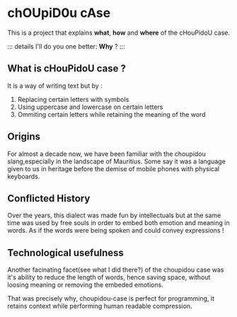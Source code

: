 # chOUpiD0u cAse
This is a project that explains **what**, **how** and **where** of the cHouPidoU case. 

::: details
I'll do you one better: **Why** ?
:::

## What is cHouPidoU case ?

It is a way of writing text but by :

1. Replacing certain letters with symbols
2. Using uppercase and lowercase on certain letters
3. Ommiting certain letters while retaining the meaning of the word

## Origins

For almost a decade now, we have been familiar with the choupidou slang,especially in the landscape of Mauritius. Some say it was a language given to us in heritage before the demise of mobile phones with physical keyboards.

## Conflicted History

Over the years, this dialect was made fun by intellectuals but at the same time was used by free souls in order to embed both emotion and meaning in words. As if the words were being spoken and could convey expressions ! 

## Technological usefulness

Another facinating facet(see what I did there?) of the choupidou case was it's ability to reduce the length of words, hence saving space, without loosing meaning or removing the embeded emotions. 

That was precisely why, choupidou-case is perfect for programming, it retains context while performing human readable compression.
